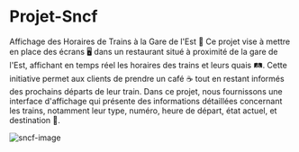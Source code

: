 # Projet-Sncf
Affichage des Horaires de Trains à la Gare de l'Est  🚅
 Ce projet vise à mettre en place des écrans 🖥️ dans un restaurant situé à proximité de la gare de l'Est, affichant en temps réel les horaires des trains et leurs quais 🛤️. Cette initiative permet aux clients de prendre un café ☕ tout en restant informés des prochains départs de leur train.
Dans ce projet, nous fournissons une interface d'affichage qui présente des informations détaillées concernant les trains, notamment leur type, numéro, heure de départ, état actuel, et destination 🚄.

![sncf-image](https://github.com/Kvn9/Projet-Sncf/assets/102222982/534ff995-dbc9-4720-9a7b-faf4ab3badfa)
